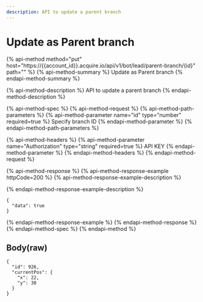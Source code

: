 ```yaml
---
description: API to update a parent branch
---
```


# Update as Parent branch

{% api-method method="put" host="https://{{account\_id}}.acquire.io/api/v1/bot/lead/parent-branch/{id}" path="" %}
{% api-method-summary %}
Update as Parent branch
{% endapi-method-summary %}

{% api-method-description %}
API to update a parent branch
{% endapi-method-description %}

{% api-method-spec %}
{% api-method-request %}
{% api-method-path-parameters %}
{% api-method-parameter name="id" type="number" required=true %}
Specify branch ID
{% endapi-method-parameter %}
{% endapi-method-path-parameters %}

{% api-method-headers %}
{% api-method-parameter name="Authorization" type="string" required=true %}
API KEY
{% endapi-method-parameter %}
{% endapi-method-headers %}
{% endapi-method-request %}

{% api-method-response %}
{% api-method-response-example httpCode=200 %}
{% api-method-response-example-description %}

{% endapi-method-response-example-description %}

```
{
  "data": true
}

```
{% endapi-method-response-example %}
{% endapi-method-response %}
{% endapi-method-spec %}
{% endapi-method %}

## Body\(raw\)

```text
{
  "id": 926,
  "currentPos": {
    "x": 22,
    "y": 30
  }
}

```

